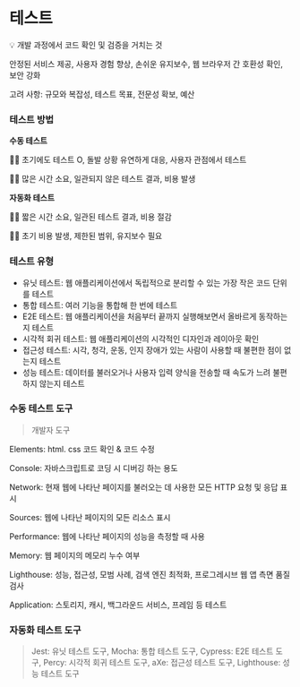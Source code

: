 # 테스트

<aside>
💡 개발 과정에서 코드 확인 및 검증을 거치는 것

</aside>

안정된 서비스 제공, 사용자 경험 향상, 손쉬운 유지보수, 웹 브라우저 간 호환성 확인, 보안 강화

고려 사항: 규모와 복잡성, 테스트 목표, 전문성 확보, 예산

### 테스트 방법

**수동 테스트**

👍🏻 초기에도 테스트 O, 돌발 상황 유연하게 대응, 사용자 관점에서 테스트

👎🏻 많은 시간 소요, 일관되지 않은 테스트 결과, 비용 발생

**자동화 테스트**

👍🏻 짧은 시간 소요, 일관된 테스트 결과, 비용 절감

👎🏻 초기 비용 발생, 제한된 범위, 유지보수 필요

### 테스트 유형

- 유닛 테스트: 웹 애플리케이션에서 독립적으로 분리할 수 있는 가장 작은 코드 단위를 테스트
- 통합 테스트: 여러 기능을 통합해 한 번에 테스트
- E2E 테스트: 웹 애플리케이션을 처음부터 끝까지 실행해보면서 올바르게 동작하는지 테스트
- 시각적 회귀 테스트: 웹 애플리케이션의 시각적인 디자인과 레이아웃 확인
- 접근성 테스트: 시각, 청각, 운동, 인지 장애가 있는 사람이 사용할 때 불편한 점이 없는지 테스트
- 성능 테스트: 데이터를 불러오거나 사용자 입력 양식을 전송할 때 속도가 느려 불편하지 않는지 테스트

### 수동 테스트 도구

> 개발자 도구
> 

Elements: html. css 코드 확인 & 코드 수정

Console: 자바스크립트로 코딩 시 디버깅 하는 용도

Network: 현재 웹에 나타난 페이지를 불러오는 데 사용한 모든 HTTP 요청 및 응답 표시

Sources: 웹에 나타난 페이지의 모든 리소스 표시

Performance: 웹에 나타난 페이지의 성능을 측정할 때 사용

Memory: 웹 페이지의 메모리 누수 여부

Lighthouse: 성능, 접근성, 모범 사례, 검색 엔진 최적화, 프로그레시브 웹 앱 측면 품질 검사

Application: 스토리지, 캐시, 백그라운드 서비스, 프레임 등 테스트

### 자동화 테스트 도구

> Jest: 유닛 테스트 도구, Mocha: 통합 테스트 도구, Cypress: E2E 테스트 도구, Percy: 시각적 회귀 테스트 도구, aXe: 접근성 테스트 도구, Lighthouse: 성능 테스트 도구
>
